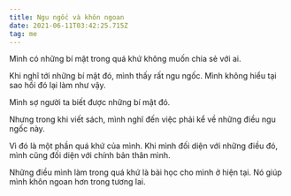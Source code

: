 ```yaml
---
title: Ngu ngốc và khôn ngoan
date: 2021-06-11T03:42:25.715Z
tag: me
---
```

Mình có những bí mật trong quá khứ không muốn chia sẻ với ai. 

Khi nghĩ tới những bí mật đó, mình thấy rất ngu ngốc. Mình không hiểu tại sao hồi đó lại làm như vậy.

Mình sợ người ta biết được những bí mật đó.

Nhưng trong khi viết sách, mình nghĩ đến việc phải kể về những điều ngu ngốc này.

Vì đó là một phần quá khứ của mình. Khi mình đối diện với những điều đó, mình cũng đối diện với chính bản thân mình.

Những điều mình làm trong quá khứ là bài học cho mình ở hiện tại. Nó giúp mình khôn ngoan hơn trong tương lai.